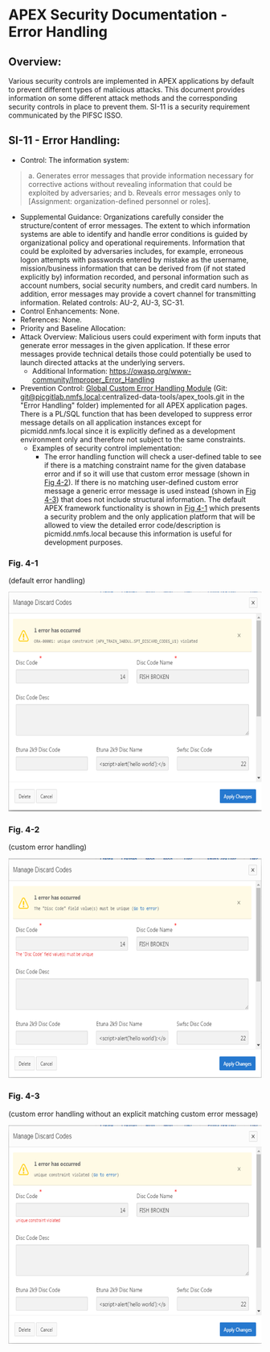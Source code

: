 # APEX Security Documentation - Error Handling

## Overview:
Various security controls are implemented in APEX applications by default to prevent different types of malicious attacks. This document provides information on some different attack methods and the corresponding security controls in place to prevent them. SI-11 is a security requirement communicated by the PIFSC ISSO.

## SI-11 - Error Handling:
-   Control: The information system:
> a\. Generates error messages that provide information necessary for corrective actions without revealing information that could be exploited by adversaries; and
b.  Reveals error messages only to \[Assignment: organization-defined personnel or roles\].
-   Supplemental Guidance: Organizations carefully consider the structure/content of error messages. The extent to which information systems are able to identify and handle error conditions is guided by organizational policy and operational requirements. Information that could be exploited by adversaries includes, for example, erroneous logon attempts with passwords entered by mistake as the username, mission/business information that can be derived from (if not stated explicitly by) information recorded, and personal information such as account numbers, social security numbers, and credit card numbers. In addition, error messages may provide a covert channel for transmitting information. Related controls: AU-2, AU-3, SC-31.
-   Control Enhancements: None.
-   References: None.
-   Priority and Baseline Allocation:
-   Attack Overview: Malicious users could experiment with form inputs that generate error messages in the given application. If these error messages provide technical details those could potentially be used to launch directed attacks at the underlying servers.
    -   Additional Information: https://owasp.org/www-community/Improper_Error_Handling
-   Prevention Control: [Global Custom Error Handling Module](https://picgitlab.nmfs.local/centralized-data-tools/apex_tools/-/tree/master/Error%20Handling) (Git: git@picgitlab.nmfs.local:centralized-data-tools/apex_tools.git in the "Error Handling" folder) implemented for all APEX application pages. There is a PL/SQL function that has been developed to suppress error message details on all application instances except for picmidd.nmfs.local since it is explicitly defined as a development environment only and therefore not subject to the same constraints.
    -   Examples of security control implementation:
        -   The error handling function will check a user-defined table to see if there is a matching constraint name for the given database error and if so it will use that custom error message (shown in [Fig 4-2](#fig.-4-2)). If there is no matching user-defined custom error message a generic error message is used instead (shown in [Fig 4-3](#fig.-4-3)) that does not include structural information. The default APEX framework functionality is shown in [Fig 4-1](#fig.-4-1) which presents a security problem and the only application platform that will be allowed to view the detailed error code/description is picmidd.nmfs.local because this information is useful for development purposes.

### Fig. 4-1
(default error handling)

<img src="images/apex_sec_error_handling_4-1.png" style="width:6.5in;height:4.54167in" />

### Fig. 4-2
(custom error handling)

<img src="images/apex_sec_error_handling_4-2.png" style="width:6.5in;height:4.54167in" />

### Fig. 4-3
(custom error handling without an explicit matching custom error message)

<img src="images/apex_sec_error_handling_4-3.png" style="width:6.5in;height:4.52778in" />
